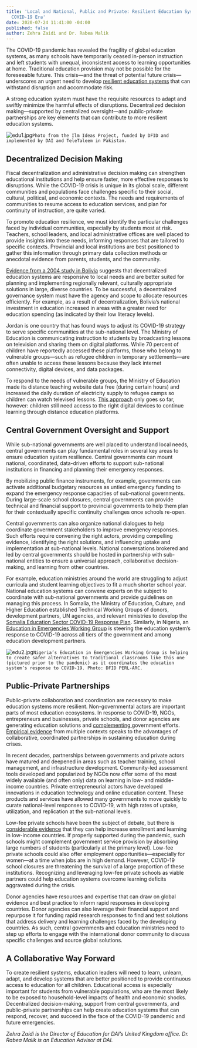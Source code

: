 ```yaml
---
title: 'Local and National, Public and Private: Resilient Education Systems in the
  COVID-19 Era'
date: 2020-07-24 11:41:00 -04:00
published: false
author: Zehra Zaidi and Dr. Rabea Malik
---
```


The COVID-19 pandemic has revealed the fragility of global education systems, as many schools have temporarily ceased in-person instruction and left students with unequal, inconsistent access to learning opportunities at home. Traditional education provision may not be possible for the foreseeable future. This crisis—and the threat of potential future crisis—underscores an urgent need to develop [resilient education systems](http://www.iiep.unesco.org/en/our-mission/education-system-resilience) that can withstand disruption and accommodate risk. 








A strong education system must have the requisite resources to adapt and swiftly minimize the harmful effects of disruptions. Decentralized decision making—supported by centralized oversight—and public-private partnerships are key elements that can contribute to more resilient education systems.  

![edu1.jpg](/uploads/edu1.jpg)`Photo from the Ilm Ideas Project, funded by DFID and implemented by DAI and TeleTaleem in Pakistan.`

## Decentralized Decision Making 

Fiscal decentralization and administrative decision making can strengthen educational institutions and help ensure faster, more effective responses to disruptions. While the COVID-19 crisis is unique in its global scale, different communities and populations face challenges specific to their social, cultural, political, and economic contexts. The needs and requirements of communities to resume access to education services, and plan for continuity of instruction, are quite varied. 

To promote education resilience, we must identify the particular challenges faced by individual communities, especially by students most at risk. Teachers, school leaders, and local administrative offices are well placed to provide insights into these needs, informing responses that are tailored to specific contexts. Provincial and local institutions are best positioned to gather this information through primary data collection methods or anecdotal evidence from parents, students, and the community. 

[Evidence from a 2004 study in Bolivia](https://www.sciencedirect.com/science/article/abs/pii/S0047272702001858) suggests that decentralized education systems are  responsive to local needs and are better suited for planning and implementing regionally relevant, culturally appropriate solutions in large, diverse countries. To be successful, a decentralized governance system must have the agency and scope to allocate resources efficiently. For example, as a result of decentralization, Bolivia’s national investment in education increased in areas with a greater need for education spending (as indicated by their low literacy levels). 

Jordan is one country that has found ways to adjust its COVID-19 strategy to serve specific communities at the sub-national level. The Ministry of Education is communicating instruction to students by broadcasting lessons on television and sharing them on digital platforms. While 70 percent of children have reportedly accessed these platforms, those who belong to vulnerable groups—such as refugee children in temporary settlements—are often unable to access these lessons because they lack internet connectivity, digital devices, and data packages. 

To respond to the needs of vulnerable groups, the Ministry of Education made its distance teaching website data free (during certain hours) and increased the daily duration of electricity supply to refugee camps so children can watch televised lessons. [This approach](https://reliefweb.int/sites/reliefweb.int/files/resources/76399.pdf) only goes so far, however: children still need access to the right digital devices to continue learning through distance education platforms. 

## Central Government Oversight and Support 

While sub-national governments are well placed to understand local needs, central governments can play  fundamental roles in several key areas to ensure education system resilience. Central governments can mount national, coordinated, data-driven efforts to support sub-national institutions in financing and planning their emergency responses. 

By mobilizing public finance instruments, for example, governments can activate additional budgetary resources as untied emergency funding to expand the emergency response capacities of sub-national governments. During large-scale school closures, central governments can provide technical and financial support to provincial governments to help them plan for their contextually specific continuity challenges once schools re-open. 

Central governments can also organize national dialogues to help coordinate government stakeholders to improve emergency responses. Such efforts require convening the right actors, providing compelling evidence, identifying the right solutions, and influencing uptake and implementation at sub-national levels. National conversations brokered and led by central governments should be hosted in partnership with sub-national entities to ensure a universal approach, collaborative decision-making, and learning from other  countries.  

For example, education ministries around the world are struggling to adjust curricula and student learning objectives to fit a much shorter school year. National education systems can convene experts on the subject to coordinate with sub-national governments and provide guidelines on managing this process. In Somalia, the Ministry of Education, Culture, and Higher Education established Technical Working Groups of donors, development partners, UN agencies, and relevant ministries to develop the [Somalia Education Sector COVID-19 Response Plan](https://planipolis.iiep.unesco.org/sites/planipolis/files/ressources/somalia-education-sector_covid-19_response-plan_final_2020-04-22.pdf). Similarly, in Nigeria, an [Education in Emergencies Working Group](https://reliefweb.int/sites/reliefweb.int/files/resources/nigeria_education_sector_covid-19_response_strategy_north_east_.pdf) is steering the  education system’s response to COVID-19 across all tiers of the government and among education development partners.

![edu2.jpg](/uploads/edu2.jpg)`Nigeria’s Education in Emergencies Working Group is helping to create safer alternatives to traditional classrooms like this one (pictured prior to the pandemic) as it coordinates the education system’s response to COVID-19. Photo: DFID PERL-ARC.`

## Public-Private Partnerships 

Public-private collaboration and coordination are necessary to make education systems more resilient. Non-governmental actors are important parts of most education ecosystems. In response to COVID-19, NGOs, entrepreneurs and businesses, private schools, and donor agencies are generating education solutions and [complementing ](https://www.forbes.com/sites/kimjonker/2020/05/29/turning-our-education-crisis-into-opportunity-lessons-from-high-performing-nonprofits/#1b217db75874) government efforts. [Empirical evidence](https://elibrary.worldbank.org/doi/pdf/10.1596/978-0-8213-7866-3) from multiple contexts speaks to the advantages of collaborative, coordinated partnerships in sustaining education during crises.  

In recent decades, partnerships between governments and private actors have matured and deepened in areas such as teacher training, school management, and infrastructure development. Community-led assessment tools developed and popularized by NGOs now offer some of the most widely available (and often only) data on learning in low- and middle-income countries. Private entrepreneurial actors have developed innovations in education technology and online education content. These products and services have allowed many governments to move quickly to curate national-level responses to COVID-19, with high rates of uptake, utilization, and replication at the sub-national levels. 

Low-fee private schools have been the subject of debate, but there is [considerable evidence](https://www.researchgate.net/profile/Jishnu_Das/publication/228758859_The_rise_of_private_schooling_in_Pakistan_Catering_to_the_urban_elite_or_educating_the_rural_poor/links/546cd2fd0cf26e95bc3ca6af/The-rise-of-private-schooling-in-Pakistan-Catering-to-the-urban-elite-or-educating-the-rural-poor.pdf) that they can help increase enrollment and learning in low-income countries. If properly supported during the pandemic, such schools might complement government service provision by absorbing large numbers of students  (particularly at the primary level). Low-fee private schools could also offer employment opportunities—especially for women—at a time when jobs are in high demand. However, COVID-19 school closures are threatening the survival of a large proportion of these institutions. Recognizing and leveraging low-fee private schools as viable partners could help education systems overcome learning deficits aggravated during the crisis. 

Donor agencies have resources and expertise that can draw on global evidence and best practice to inform rapid responses in developing countries. Donor agencies can also leverage their financial support and repurpose it for funding rapid research responses to find and test solutions that address delivery and learning challenges faced by the developing countries. As such, central governments and education ministries need to step up efforts to engage with the international donor community to discuss specific challenges and source global solutions.  

## A Collaborative Way Forward

To create resilient systems, education leaders will need to learn, unlearn, adapt, and develop systems that are better positioned to provide continuous access to education for all children. Educational access is especially important for students from vulnerable populations, who are the most likely to be exposed to household-level impacts of health and economic shocks. Decentralized decision-making, support from central governments, and public-private partnerships can help create education systems that can respond, recover, and succeed in the face of the COVID-19 pandemic and future emergencies. 

*Zehra Zaidi is the Director of Education for DAI’s United Kingdom office. Dr. Rabea Malik is an Education Advisor at DAI.*